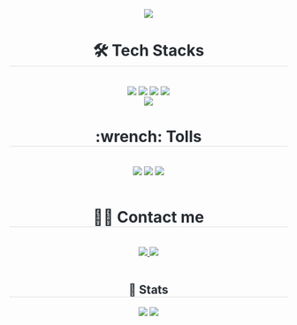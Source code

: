 <div align="center">
<img src="https://capsule-render.vercel.app/api?type=waving&color=gradient&height=250&section=header&text=Welcome!😊&fontSize=90&fontAlignY=40" />
    </div>
    <div align= "center">
    <h1 style="border-bottom: 1px solid #d8dee4; color: #282d33;"> 🛠️ Tech Stacks </h1> <br> 
    <div style="margin: 0 auto; text-align: center;" align= "center"> 
          <img src="https://img.shields.io/badge/MariaDB-003545?style=for-the-badge&logo=MariaDB&logoColor=white">
          <img src="https://img.shields.io/badge/MySQL-4479A1?style=for-the-badge&logo=MySQL&logoColor=white">
          <img src="https://img.shields.io/badge/Java-007396?style=for-the-badge&logo=Java&logoColor=white">
          <img src="https://img.shields.io/badge/Spring-6DB33F?style=for-the-badge&logo=Spring&logoColor=white">
          <br/><img src="https://img.shields.io/badge/Spring Boot-6DB33F?style=for-the-badge&logo=Spring Boot&logoColor=white">
          </div>
	    <h1 style="border-bottom: 1px solid #d8dee4; color: #282d33;">:wrench: Tolls  </h1> <br>
	<img src="https://img.shields.io/badge/IntelliJ IDEA-000000?style=for-the-badge&logo=IntelliJ IDEA&logoColor=white" />
	<img src="https://img.shields.io/badge/Visual Studio Code-007ACC?style=for-the-badge&logo=Visual Studio Code&logoColor=white" />
	    <img src="https://img.shields.io/badge/Github-181717?style=for-the-badge&logo=Github&logoColor=white">
<br/><br/>
    </div>
    <div align= "center">
    <h1 style="border-bottom: 1px solid #d8dee4; color: #282d33;"> 🧑‍💻 Contact me </h1> <br> 
    <div align= "center"> <a href=https://amobu0.tistory.com> <img src="https://img.shields.io/badge/Tistory-000000?style=for-the-badge&logo=Tistory&logoColor=white&link=https://amobu0.tistory.com"> </a>
         <a href=mailto:kdehgogo104@gmail.com> <img src="https://img.shields.io/badge/Gmail-EA4335?style=for-the-badge&logo=Gmail&logoColor=white&link=mailto:kdehgogo104@gmail.com"> </a>
          </div>  <br> 
    <div align= "center">  </div> 
    </div>
    <div align= "center"> 
    <h2 style="border-bottom: 1px solid #d8dee4; color: #282d33;"> 🏅 Stats </h2> <div align= "center"> <img src="https://github-readme-stats.vercel.app/api/top-langs/?username=Amobu0&layout=compact&bg_color=180,000000,&title_color=000000&text_color=000000"
          /> <img src="http://mazassumnida.wtf/api/generate_badge?boj=kdehgogo104)](https://solved.ac/kdehgogo104"/>
</div> 
    </div>
    
